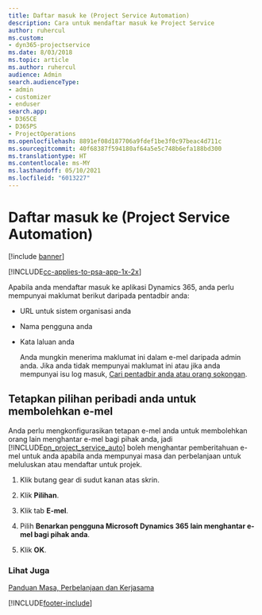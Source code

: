 ```yaml
---
title: Daftar masuk ke (Project Service Automation)
description: Cara untuk mendaftar masuk ke Project Service
author: ruhercul
ms.custom:
- dyn365-projectservice
ms.date: 8/03/2018
ms.topic: article
ms.author: ruhercul
audience: Admin
search.audienceType:
- admin
- customizer
- enduser
search.app:
- D365CE
- D365PS
- ProjectOperations
ms.openlocfilehash: 8891ef08d187706a9fdef1be3f0c97beac4d711c
ms.sourcegitcommit: 40f68387f594180af64a5e5c748b6efa188bd300
ms.translationtype: HT
ms.contentlocale: ms-MY
ms.lasthandoff: 05/10/2021
ms.locfileid: "6013227"
---
```

# <a name="sign-in-to-project-service-automation"></a>Daftar masuk ke (Project Service Automation)

[!include [banner](../includes/psa-now-project-operations.md)]

[!INCLUDE[cc-applies-to-psa-app-1x-2x](../includes/cc-applies-to-psa-app-1x-2x.md)]

Apabila anda mendaftar masuk ke aplikasi Dynamics 365, anda perlu mempunyai maklumat berikut daripada pentadbir anda:  
  
- URL untuk sistem organisasi anda  
  
- Nama pengguna anda  
  
- Kata laluan anda  
  
  Anda mungkin menerima maklumat ini dalam e-mel daripada admin anda. Jika anda tidak mempunyai maklumat ini atau jika anda mempunyai isu log masuk, [Cari pentadbir anda atau orang sokongan](/dynamics365/customerengagement/on-premises/basics/find-administrator-support).  
  
## <a name="set-your-personal-options-to-allow-email"></a>Tetapkan pilihan peribadi anda untuk membolehkan e-mel  
 Anda perlu mengkonfigurasikan tetapan e-mel anda untuk membolehkan orang lain menghantar e-mel bagi pihak anda, jadi [!INCLUDE[pn_project_service_auto](../includes/pn-project-service-auto.md)] boleh menghantar pemberitahuan e-mel untuk anda apabila anda mempunyai masa dan perbelanjaan untuk meluluskan atau mendaftar untuk projek.  
  
1.  Klik butang gear di sudut kanan atas skrin.  
  
2.  Klik **Pilihan**.  
  
3.  Klik tab **E-mel**.  
  
4.  Pilih **Benarkan pengguna Microsoft Dynamics 365 lain menghantar e-mel bagi pihak anda**.  
  
5.  Klik **OK**.  
  
### <a name="see-also"></a>Lihat Juga  
 [Panduan Masa, Perbelanjaan dan Kerjasama](../psa/time-expense-collaboration-guide.md)


[!INCLUDE[footer-include](../includes/footer-banner.md)]